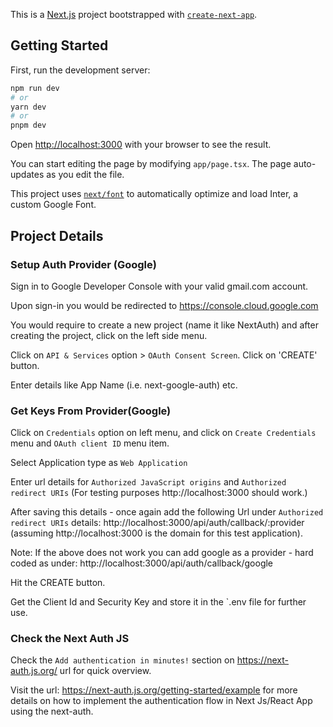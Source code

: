 This is a [Next.js](https://nextjs.org/) project bootstrapped with [`create-next-app`](https://github.com/vercel/next.js/tree/canary/packages/create-next-app).

## Getting Started

First, run the development server:

```bash
npm run dev
# or
yarn dev
# or
pnpm dev
```

Open [http://localhost:3000](http://localhost:3000) with your browser to see the result.

You can start editing the page by modifying `app/page.tsx`. The page auto-updates as you edit the file.

This project uses [`next/font`](https://nextjs.org/docs/basic-features/font-optimization) to automatically optimize and load Inter, a custom Google Font.

## Project Details

### Setup Auth Provider (Google)

Sign in to Google Developer Console with your valid gmail.com account.

Upon sign-in you would be redirected to https://console.cloud.google.com

You would require to create a new project (name it like NextAuth) and after creating the project, click on the left side menu.

Click on `API & Services` option > `OAuth Consent Screen`. Click on 'CREATE' button.

Enter details like App Name (i.e. next-google-auth) etc.

### Get Keys From Provider(Google)

Click on `Credentials` option on left menu, and click on `Create Credentials` menu and `OAuth client ID` menu item.

Select Application type as `Web Application`

Enter url details for `Authorized JavaScript origins` and `Authorized redirect URIs` (For testing purposes http://localhost:3000 should work.)

After saving this details - once again add the following Url under `Authorized redirect URIs` details:
http://localhost:3000/api/auth/callback/:provider (assuming http://localhost:3000 is the domain for this test application).

Note: If the above does not work you can add google as a provider - hard coded as under:
http://localhost:3000/api/auth/callback/google

Hit the CREATE button.

Get the Client Id and Security Key and store it in the `.env file for further use.

### Check the Next Auth JS

Check the `Add authentication in minutes!` section on https://next-auth.js.org/ url for quick overview.

Visit the url: https://next-auth.js.org/getting-started/example for more details on how to implement the authentication flow in Next Js/React App using the next-auth.
